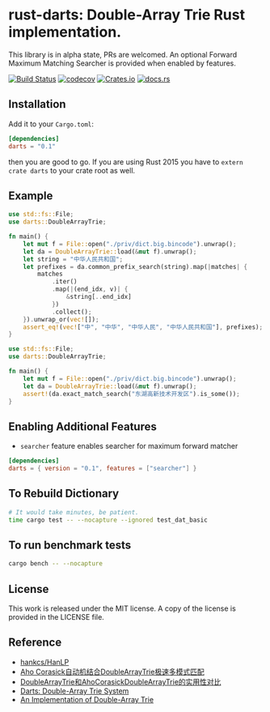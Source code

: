 # rust-darts: Double-Array Trie Rust implementation.

This library is in alpha state, PRs are welcomed. An optional Forward Maximum Matching Searcher is provided when enabled by features.

[![Build Status](https://travis-ci.org/andelf/rust-darts.svg?branch=master)](https://travis-ci.org/andelf/rust-darts)
[![codecov](https://codecov.io/gh/andelf/rust-darts/branch/master/graph/badge.svg)](https://codecov.io/gh/andelf/rust-darts)
[![Crates.io](https://img.shields.io/crates/v/darts.svg)](https://crates.io/crates/darts)
[![docs.rs](https://docs.rs/darts/badge.svg)](https://docs.rs/darts/)

## Installation

Add it to your `Cargo.toml`:

 ```toml
 [dependencies]
 darts = "0.1"
 ```

then you are good to go. If you are using Rust 2015 you have to `extern crate darts` to your crate root as well.

## Example

```rust
use std::fs::File;
use darts::DoubleArrayTrie;

fn main() {
    let mut f = File::open("./priv/dict.big.bincode").unwrap();
    let da = DoubleArrayTrie::load(&mut f).unwrap();
    let string = "中华人民共和国";
    let prefixes = da.common_prefix_search(string).map(|matches| {
        matches
            .iter()
            .map(|(end_idx, v)| {
                &string[..end_idx]
            })
            .collect();
    }).unwrap_or(vec![]);
    assert_eq!(vec!["中", "中华", "中华人民", "中华人民共和国"], prefixes);
}
```

```rust
use std::fs::File;
use darts::DoubleArrayTrie;

fn main() {
    let mut f = File::open("./priv/dict.big.bincode").unwrap();
    let da = DoubleArrayTrie::load(&mut f).unwrap();
    assert!(da.exact_match_search("东湖高新技术开发区").is_some());
}
```

## Enabling Additional Features

* `searcher` feature enables searcher for maximum forward matcher

```toml
[dependencies]
darts = { version = "0.1", features = ["searcher"] }
```

## To Rebuild Dictionary

```bash
# It would take minutes, be patient.
time cargo test -- --nocapture --ignored test_dat_basic
```

## To run benchmark tests
```bash
cargo bench -- --nocapture
```

## License

This work is released under the MIT license. A copy of the license is provided in the LICENSE file.

## Reference

- [hankcs/HanLP](https://github.com/hankcs/HanLP)
- [Aho Corasick自动机结合DoubleArrayTrie极速多模式匹配](http://www.hankcs.com/program/algorithm/aho-corasick-double-array-trie.html)
- [DoubleArrayTrie和AhoCorasickDoubleArrayTrie的实用性对比](http://www.hankcs.com/program/algorithm/double-array-trie-vs-aho-corasick-double-array-trie.html)
- [Darts: Double-Array Trie System](http://chasen.org/~taku/software/darts/)
- [An Implementation of Double-Array Trie](https://linux.thai.net/~thep/datrie/datrie.html)
